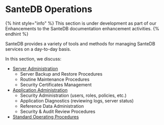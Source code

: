 # SanteDB Operations

{% hint style="info" %}
This section is under development as part of our Enhancements to the SanteDB documentation enhancement activities.
{% endhint %}

SanteDB provides a variety of tools and methods for managing SanteDB services on a day-to-day basis.

In this section, we discuss:

* [Server Administration ](server-administration.md)
  * Server Backup and Restore Procedures
  * Routine Maintenance Procedures
  * Security Certificates Management
* [Application Administration](application-administration/)
  * Security Administration (users, roles, policies, etc.)
  * Application Diagnostics (reviewing logs, server status)
  * Reference Data Administration
  * Security & Audit Review Procedures
* [Standard Operating Procedures](standard-operating-procedures.md)

